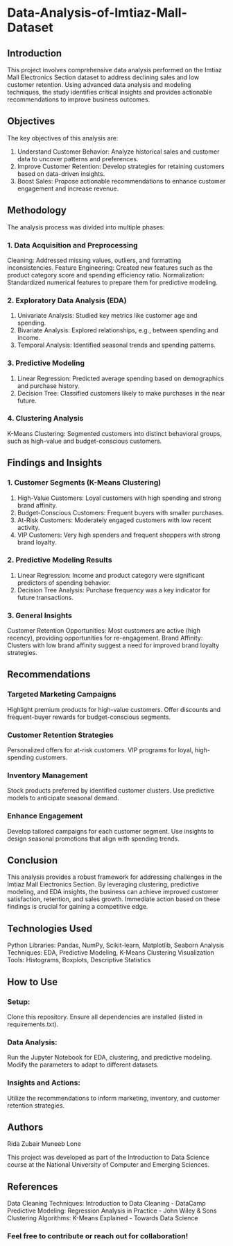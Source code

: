 # Data-Analysis-of-Imtiaz-Mall-Dataset

## Introduction
This project involves comprehensive data analysis performed on the Imtiaz Mall Electronics Section dataset to address declining sales and low customer retention. Using advanced data analysis and modeling techniques, the study identifies critical insights and provides actionable recommendations to improve business outcomes.

## Objectives
The key objectives of this analysis are:
1. Understand Customer Behavior: Analyze historical sales and customer data to uncover patterns and preferences.
2. Improve Customer Retention: Develop strategies for retaining customers based on data-driven insights.
3. Boost Sales: Propose actionable recommendations to enhance customer engagement and increase revenue.

## Methodology
The analysis process was divided into multiple phases:
### 1. Data Acquisition and Preprocessing
Cleaning: Addressed missing values, outliers, and formatting inconsistencies.
Feature Engineering: Created new features such as the product category score and spending efficiency ratio.
Normalization: Standardized numerical features to prepare them for predictive modeling.
### 2. Exploratory Data Analysis (EDA)
1. Univariate Analysis: Studied key metrics like customer age and spending.
2. Bivariate Analysis: Explored relationships, e.g., between spending and income.
3. Temporal Analysis: Identified seasonal trends and spending patterns.
### 3. Predictive Modeling
1. Linear Regression: Predicted average spending based on demographics and purchase history.
2. Decision Tree: Classified customers likely to make purchases in the near future.
### 4. Clustering Analysis
K-Means Clustering: Segmented customers into distinct behavioral groups, such as high-value and budget-conscious customers.

## Findings and Insights
### 1. Customer Segments (K-Means Clustering)
1. High-Value Customers: Loyal customers with high spending and strong brand affinity.
2. Budget-Conscious Customers: Frequent buyers with smaller purchases.
3. At-Risk Customers: Moderately engaged customers with low recent activity.
4. VIP Customers: Very high spenders and frequent shoppers with strong brand loyalty.
### 2. Predictive Modeling Results
1. Linear Regression: Income and product category were significant predictors of spending behavior.
2. Decision Tree Analysis: Purchase frequency was a key indicator for future transactions.
### 3. General Insights
Customer Retention Opportunities: Most customers are active (high recency), providing opportunities for re-engagement.
Brand Affinity: Clusters with low brand affinity suggest a need for improved brand loyalty strategies.

## Recommendations
### Targeted Marketing Campaigns
Highlight premium products for high-value customers.
Offer discounts and frequent-buyer rewards for budget-conscious segments.
### Customer Retention Strategies
Personalized offers for at-risk customers.
VIP programs for loyal, high-spending customers.
### Inventory Management
Stock products preferred by identified customer clusters.
Use predictive models to anticipate seasonal demand.
### Enhance Engagement
Develop tailored campaigns for each customer segment.
Use insights to design seasonal promotions that align with spending trends.

## Conclusion
This analysis provides a robust framework for addressing challenges in the Imtiaz Mall Electronics Section. By leveraging clustering, predictive modeling, and EDA insights, the business can achieve improved customer satisfaction, retention, and sales growth. Immediate action based on these findings is crucial for gaining a competitive edge.

## Technologies Used
Python Libraries: Pandas, NumPy, Scikit-learn, Matplotlib, Seaborn
Analysis Techniques: EDA, Predictive Modeling, K-Means Clustering
Visualization Tools: Histograms, Boxplots, Descriptive Statistics

## How to Use
### Setup:
Clone this repository.
Ensure all dependencies are installed (listed in requirements.txt).
### Data Analysis:
Run the Jupyter Notebook for EDA, clustering, and predictive modeling.
Modify the parameters to adapt to different datasets.
### Insights and Actions:
Utilize the recommendations to inform marketing, inventory, and customer retention strategies.

## Authors
Rida Zubair
Muneeb Lone

This project was developed as part of the Introduction to Data Science course at the National University of Computer and Emerging Sciences.

## References
Data Cleaning Techniques: Introduction to Data Cleaning - DataCamp
Predictive Modeling: Regression Analysis in Practice - John Wiley & Sons
Clustering Algorithms: K-Means Explained - Towards Data Science

### Feel free to contribute or reach out for collaboration!
